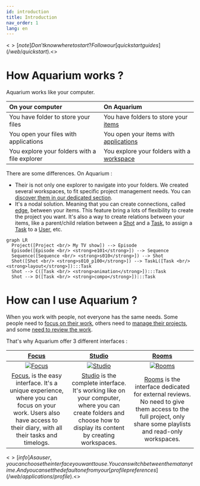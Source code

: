 ```yaml
---
id: introduction
title: Introduction
nav_order: 1
lang: en
---
```


<$>[note]
Don't know where to start ? Follow our [quick start guides](/web/quickstart).
<$>

# How Aquarium works ?

Aquarium works like your computer.

| On your computer | On Aquarium |
|:--------|:-------|
| You have folder to store your files | You have folders to store your [items](/web/items) |
| You open your files with applications | You open your items with [applications](/web/applications) |
| You explore your folders with a file explorer | You explore your folders with a [workspace](/web/workspaces) |

There are some differences. On Aquarium :

- Their is not only one explorer to navigate into your folders. We created several workspaces, to fit specific project management needs. You can[ discover them in our dedicated section](/web/workspaces).
- It's a nodal solution. Meaning that you can create connections, called [edge](/web/edges), between your items. This feature bring a lots of flexibility to create the project you want. It's also a way to create relations between your items, like a parent/child relation between a [Shot](/web/items/shot) and a [Task](/web/items/task), to assign a [Task](/web/items/task) to a [User](/web/items/user), etc.

```mermaid
graph LR
  Project([Project <br/> My TV show]) --> Episode
  Episode([Episode <br/> <strong>e101</strong>]) --> Sequence
  Sequence([Sequence <br/> <strong>s010</strong>]) --> Shot
  Shot([Shot <br/> <strong>s010_p100</strong>]) --> TaskL([Task <br/> <strong>layout</strong>]):::Task
  Shot --> C([Task <br/> <strong>animation</strong>]):::Task
  Shot --> D([Task <br/> <strong>compo</strong>]):::Task
```

# How can I use Aquarium ?

When you work with people, not everyone has the same needs. Some people need to [focus on their work](/web/interfaces/focus), others need to [manage their projects](/web/interfaces/studio), and some [need to review the work](/web/interfaces/rooms).

That's why Aquarium offer 3 different interfaces :

| [Focus](/web/interfaces/focus) | [Studio](/web/interfaces/studio) | [Rooms](/web/interfaces/rooms) |
|:--------:|:-------:|:-------:|
| [![Focus](/_medias/focus.png)](/web/interfaces/focus) | [![Studio](/_medias/studio.png)](/web/interfaces/studio) | [![Rooms](/_medias/rooms.png)](/web/interfaces/rooms) |
| [Focus](/web/interfaces/focus), is the easy interface. It's a unique experience, where you can focus on your work. Users also have access to their diary, with all their tasks and timelogs. | [Studio](/web/interfaces/studio) is the complete interface. It's working like on your computer, where you can create folders and choose how to display its content by creating workspaces. | [Rooms](/web/interfaces/rooms) is the interface dedicated for external reviews. No need to give them access to the full project, only share some playlists and read-only workspaces. |

<$>[info]
As a user, you can choose the interface you want to use. You can switch between them at any time. And you can set the default one from your [profile preferences](/web/applications/profile).
<$>